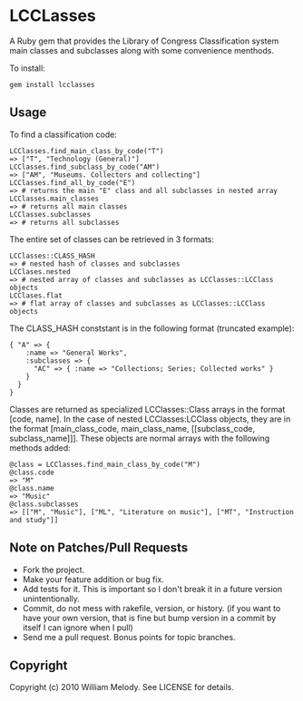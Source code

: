 # LCCLasses

A Ruby gem that provides the Library of Congress Classification system main classes and subclasses along with some convenience menthods.

To install:

    gem install lcclasses
    
## Usage

To find a classification code:

    LCClasses.find_main_class_by_code("T")
    => ["T", "Technology (General)"]
    LCClasses.find_subclass_by_code("AM")
    => ["AM", "Museums. Collectors and collecting"]
    LCClasses.find_all_by_code("E")
    => # returns the main "E" class and all subclasses in nested array
    LCClasses.main_classes
    => # returns all main classes
    LCClasses.subclasses
    => # returns all subclasses

The entire set of classes can be retrieved in 3 formats:

    LCClasses::CLASS_HASH
    => # nested hash of classes and subclasses
    LCClases.nested
    => # nested array of classes and subclasses as LCClasses::LCClass objects
    LCClases.flat
    => # flat array of classes and subclasses as LCClasses::LCClass objects

The CLASS\_HASH conststant is in the following format (truncated example):

    { "A" => { 
        :name => "General Works",
        :subclasses => {
          "AC" => { :name => "Collections; Series; Collected works" }
        }
      }
    }
    
Classes are returned as specialized LCClasses::Class arrays in the format [code, name]. In the case of nested LCClasses:LCClass objects, they are in the format [main\_class\_code, main\_class\_name, [[subclass\_code, subclass\_name]]]. These objects are normal arrays with the following methods added:

    @class = LCClasses.find_main_class_by_code("M")
    @class.code
    => "M"
    @class.name
    => "Music"
    @class.subclasses
    => [["M", "Music"], ["ML", "Literature on music"], ["MT", "Instruction and study"]]

## Note on Patches/Pull Requests
 
* Fork the project.
* Make your feature addition or bug fix.
* Add tests for it. This is important so I don't break it in a
  future version unintentionally.
* Commit, do not mess with rakefile, version, or history.
  (if you want to have your own version, that is fine but
   bump version in a commit by itself I can ignore when I pull)
* Send me a pull request. Bonus points for topic branches.

## Copyright

Copyright (c) 2010 William Melody. See LICENSE for details.
